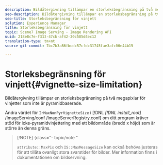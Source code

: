 ```yaml
---
description: Bildåtergivning tillämpar en storleksbegränsning på två megapixlar för vinjetter som inte är pyramidbaserade.
seo-description: Bildåtergivning tillämpar en storleksbegränsning på två megapixlar för vinjetter som inte är pyramidbaserade.
seo-title: Storleksbegränsning för vinjett
solution: Experience Manager
title: Storleksbegränsning för vinjett
topic: Scene7 Image Serving - Image Rendering API
uuid: 218e8c7e-f313-47cb-af42-30c585d4ec12
translation-type: tm+mt
source-git-commit: 7bc7b3a86fbcdc57cfdc31745fae3afc06e44b15

---
```



# Storleksbegränsning för vinjett{#vignette-size-limitation}

Bildåtergivning tillämpar en storleksbegränsning på två megapixlar för vinjetter som inte är pyramidbaserade.

Ändra värdet för `IrMaxNonPyrVignetteSize` i [!DNL *[!DNL install_root]* /ImageServing/conf /ImageServerRegistry.conf] om ditt program kräver stöd för icke-pyramidvinjettering med ett bildområde (bredd x höjd) som är större än denna gräns.

>[!NOTE] {class=&quot;- topic/note &quot;
>
>`attribute::MaxPix` och `IS::MaxMessageSize` kan också behöva justeras för att tillåta ovanligt stora svarstider för bilder. Mer information finns i dokumentationen om bildservning.

